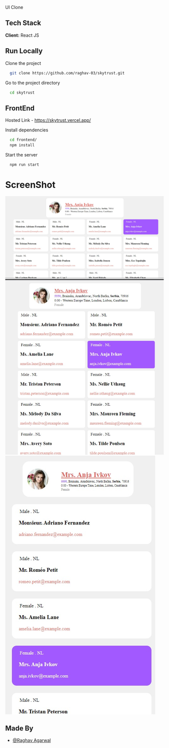 UI Clone

## Tech Stack

**Client:** React JS

## Run Locally

Clone the project

```bash
  git clone https://github.com/raghav-03/skytrust.git
```

Go to the project directory

```bash
  cd skytrust
```

## FrontEnd

Hosted Link - https://skytrust.vercel.app/

Install dependencies

```bash
  cd frontend/
  npm install
```

Start the server

```bash
  npm run start
```

# ScreenShot

![](https://github.com/raghav-03/skytrust/blob/master/screenshots/large.jpeg)
![](https://github.com/raghav-03/skytrust/blob/master/screenshots/medium.jpeg)
![](https://github.com/raghav-03/skytrust/blob/master/screenshots/small.jpeg)

## Made By

- [@Raghav Agarwal](https://github.com/raghav-03)
